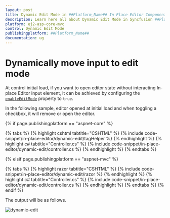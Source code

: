 ```yaml
---
layout: post
title: Dynamic Edit Mode in ##Platform_Name## In Place Editor Component
description: Learn here all about Dynamic Edit Mode in Syncfusion ##Platform_Name## In Place Editor component and more.
platform: ej2-asp-core-mvc
control: Dynamic Edit Mode
publishingplatform: ##Platform_Name##
documentation: ug
---
```



# Dynamically move input to edit mode

At control initial load, if you want to open editor state without interacting In-place Editor input element, it can be achieved by configuring the [`enableEditMode`](https://help.syncfusion.com/cr/aspnetcore-js2/Syncfusion.EJ2.InPlaceEditor.InPlaceEditor.html#Syncfusion_EJ2_InPlaceEditor_InPlaceEditor_EnableEditMode) property to `true`.

In the following sample, editor opened at initial load and when toggling a checkbox, it will remove or open the editor.

{% if page.publishingplatform == "aspnet-core" %}

{% tabs %}
{% highlight cshtml tabtitle="CSHTML" %}
{% include code-snippet/in-place-editor/dynamic-edit/tagHelper %}
{% endhighlight %}
{% highlight c# tabtitle="Controller.cs" %}
{% include code-snippet/in-place-editor/dynamic-edit/controller.cs %}
{% endhighlight %}
{% endtabs %}

{% elsif page.publishingplatform == "aspnet-mvc" %}

{% tabs %}
{% highlight razor tabtitle="CSHTML" %}
{% include code-snippet/in-place-editor/dynamic-edit/razor %}
{% endhighlight %}
{% highlight c# tabtitle="Controller.cs" %}
{% include code-snippet/in-place-editor/dynamic-edit/controller.cs %}
{% endhighlight %}
{% endtabs %}
{% endif %}



The output will be as follows.

![dynamic-edit](../../in-place-editor/images/dynamic-edit.PNG)